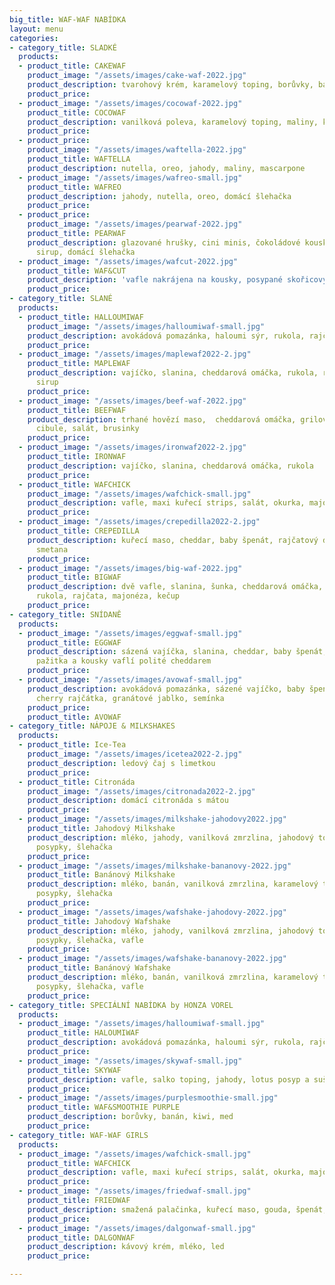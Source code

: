 ```yaml
---
big_title: WAF-WAF NABÍDKA
layout: menu
categories:
- category_title: SLADKÉ
  products:
  - product_title: CAKEWAF
    product_image: "/assets/images/cake-waf-2022.jpg"
    product_description: tvarohový krém, karamelový toping, borůvky, banán, jahoda
    product_price: 
  - product_image: "/assets/images/cocowaf-2022.jpg"
    product_title: COCOWAF
    product_description: vanilková poleva, karamelový toping, maliny, kokos
    product_price: 
  - product_price: 
    product_image: "/assets/images/waftella-2022.jpg"
    product_title: WAFTELLA
    product_description: nutella, oreo, jahody, maliny, mascarpone
  - product_image: "/assets/images/wafreo-small.jpg"
    product_title: WAFREO
    product_description: jahody, nutella, oreo, domácí šlehačka
    product_price: 
  - product_price: 
    product_image: "/assets/images/pearwaf-2022.jpg"
    product_title: PEARWAF
    product_description: glazované hrušky, cini minis, čokoládové kousky, javorový
      sirup, domácí šlehačka
  - product_image: "/assets/images/wafcut-2022.jpg"
    product_title: WAF&CUT
    product_description: 'vafle nakrájena na kousky, posypané skořicovým cukrem, nutella '
    product_price: 
- category_title: SLANÉ
  products:
  - product_title: HALLOUMIWAF
    product_image: "/assets/images/halloumiwaf-small.jpg"
    product_description: avokádová pomazánka, haloumi sýr, rukola, rajče
    product_price: 
  - product_image: "/assets/images/maplewaf2022-2.jpg"
    product_title: MAPLEWAF
    product_description: vajíčko, slanina, cheddarová omáčka, rukola, rajče, javorový
      sirup
    product_price: 
  - product_image: "/assets/images/beef-waf-2022.jpg"
    product_title: BEEFWAF
    product_description: trhané hovězí maso,  cheddarová omáčka, grilovaná rajčata,
      cibule, salát, brusinky
    product_price: 
  - product_image: "/assets/images/ironwaf2022-2.jpg"
    product_title: IRONWAF
    product_description: vajíčko, slanina, cheddarová omáčka, rukola
    product_price: 
  - product_title: WAFCHICK
    product_image: "/assets/images/wafchick-small.jpg"
    product_description: vafle, maxi kuřecí strips, salát, okurka, majonéza
    product_price: 
  - product_image: "/assets/images/crepedilla2022-2.jpg"
    product_title: CREPEDILLA
    product_description: kuřecí maso, cheddar, baby špenát, rajčatový dip, zakysaná
      smetana
    product_price: 
  - product_image: "/assets/images/big-waf-2022.jpg"
    product_title: BIGWAF
    product_description: dvě vafle, slanina, šunka, cheddarová omáčka, baby špenát,
      rukola, rajčata, majonéza, kečup
    product_price: 
- category_title: SNÍDANĚ
  products:
  - product_image: "/assets/images/eggwaf-small.jpg"
    product_title: EGGWAF
    product_description: sázená vajíčka, slanina, cheddar, baby špenát, cherry rajčátka,
      pažitka a kousky vaflí polité cheddarem
    product_price: 
  - product_image: "/assets/images/avowaf-small.jpg"
    product_description: avokádová pomazánka, sázené vajíčko, baby špenát, rukola,
      cherry rajčátka, granátové jablko, semínka
    product_price: 
    product_title: AVOWAF
- category_title: NÁPOJE & MILKSHAKES
  products:
  - product_title: Ice-Tea
    product_image: "/assets/images/icetea2022-2.jpg"
    product_description: ledový čaj s limetkou
    product_price: 
  - product_title: Citronáda
    product_image: "/assets/images/citronada2022-2.jpg"
    product_description: domácí citronáda s mátou
    product_price: 
  - product_image: "/assets/images/milkshake-jahodovy2022.jpg"
    product_title: Jahodový Milkshake
    product_description: mléko, jahody, vanilková zmrzlina, jahodový toping, barevné
      posypky, šlehačka
    product_price: 
  - product_image: "/assets/images/milkshake-bananovy-2022.jpg"
    product_title: Banánový Milkshake
    product_description: mléko, banán, vanilková zmrzlina, karamelový toping, barevné
      posypky, šlehačka
    product_price: 
  - product_image: "/assets/images/wafshake-jahodovy-2022.jpg"
    product_title: Jahodový Wafshake
    product_description: mléko, jahody, vanilková zmrzlina, jahodový toping, barevné
      posypky, šlehačka, vafle
    product_price: 
  - product_image: "/assets/images/wafshake-bananovy-2022.jpg"
    product_title: Banánový Wafshake
    product_description: mléko, banán, vanilková zmrzlina, karamelový toping, barevné
      posypky, šlehačka, vafle
    product_price: 
- category_title: SPECIÁLNÍ NABÍDKA by HONZA VOREL
  products:
  - product_image: "/assets/images/halloumiwaf-small.jpg"
    product_title: HALOUMIWAF
    product_description: avokádová pomazánka, haloumi sýr, rukola, rajče
    product_price: 
  - product_image: "/assets/images/skywaf-small.jpg"
    product_title: SKYWAF
    product_description: vafle, salko toping, jahody, lotus posyp a sušenka
    product_price: 
  - product_image: "/assets/images/purplesmoothie-small.jpg"
    product_title: WAF&SMOOTHIE PURPLE
    product_description: borůvky, banán, kiwi, med
    product_price: 
- category_title: WAF-WAF GIRLS
  products:
  - product_image: "/assets/images/wafchick-small.jpg"
    product_title: WAFCHICK
    product_description: vafle, maxi kuřecí strips, salát, okurka, majonéza
    product_price: 
  - product_image: "/assets/images/friedwaf-small.jpg"
    product_title: FRIEDWAF
    product_description: smažená palačinka, kuřecí maso, gouda, špenát, kukuřice
    product_price: 
  - product_image: "/assets/images/dalgonwaf-small.jpg"
    product_title: DALGONWAF
    product_description: kávový krém, mléko, led
    product_price: 

---
```

